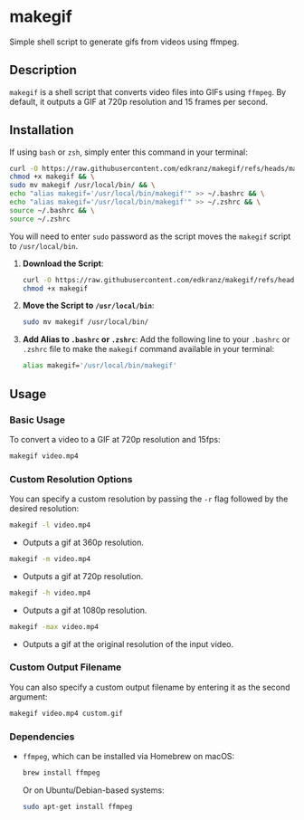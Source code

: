 # makegif
Simple shell script to generate gifs from videos using ffmpeg.

## Description
`makegif` is a shell script that converts video files into GIFs using `ffmpeg`. By default, it outputs a GIF at 720p resolution and 15 frames per second.

## Installation

If using `bash` or `zsh`, simply enter this command in your terminal:
```sh
curl -O https://raw.githubusercontent.com/edkranz/makegif/refs/heads/main/makegif && \
chmod +x makegif && \
sudo mv makegif /usr/local/bin/ && \
echo "alias makegif='/usr/local/bin/makegif'" >> ~/.bashrc && \
echo "alias makegif='/usr/local/bin/makegif'" >> ~/.zshrc && \
source ~/.bashrc && \
source ~/.zshrc
```
You will need to enter `sudo` password as the script moves the `makegif` script to `/usr/local/bin`.

1. **Download the Script**:
    ```sh
    curl -O https://raw.githubusercontent.com/edkranz/makegif/refs/heads/main/makegif
    chmod +x makegif
    ```

2. **Move the Script to `/usr/local/bin`**:
    ```sh
    sudo mv makegif /usr/local/bin/
    ```

3. **Add Alias to `.bashrc` or `.zshrc`**:
    Add the following line to your `.bashrc` or `.zshrc` file to make the `makegif` command available in your terminal:
    ```sh
    alias makegif='/usr/local/bin/makegif'
    ```

## Usage

### Basic Usage
To convert a video to a GIF at 720p resolution and 15fps:
```sh
makegif video.mp4
```

### Custom Resolution Options
You can specify a custom resolution by passing the `-r` flag followed by the desired resolution:
```sh
makegif -l video.mp4
```
- Outputs a gif at 360p resolution.
```sh
makegif -m video.mp4
```
- Outputs a gif at 720p resolution.
```sh
makegif -h video.mp4
```
- Outputs a gif at 1080p resolution.
```sh
makegif -max video.mp4
```
- Outputs a gif at the original resolution of the input video.

### Custom Output Filename
You can also specify a custom output filename by entering it as the second argument:
```sh
makegif video.mp4 custom.gif
```

### Dependencies
- `ffmpeg`, which can be installed via Homebrew on macOS:
    ```sh
    brew install ffmpeg
    ```
    Or on Ubuntu/Debian-based systems:
    ```sh
    sudo apt-get install ffmpeg
    ```